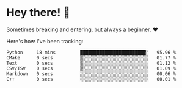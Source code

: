 # Hey there! 👋
Sometimes breaking and entering, but always a beginner. ❤️

Here's how I've been tracking:
<!--START_SECTION:waka-->

```text
Python     18 mins         ████████████████████████░   95.96 %
CMake      0 secs          ▒░░░░░░░░░░░░░░░░░░░░░░░░   01.77 %
Text       0 secs          ▒░░░░░░░░░░░░░░░░░░░░░░░░   01.12 %
CSV/TSV    0 secs          ▒░░░░░░░░░░░░░░░░░░░░░░░░   01.09 %
Markdown   0 secs          ░░░░░░░░░░░░░░░░░░░░░░░░░   00.06 %
C++        0 secs          ░░░░░░░░░░░░░░░░░░░░░░░░░   00.01 %
```

<!--END_SECTION:waka-->
